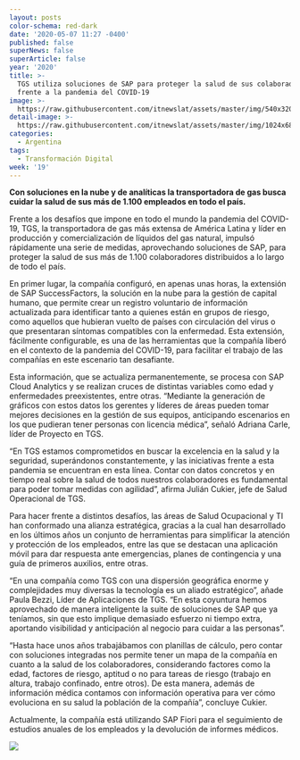 ```yaml
---
layout: posts
color-schema: red-dark
date: '2020-05-07 11:27 -0400'
published: false
superNews: false
superArticle: false
year: '2020'
title: >-
  TGS utiliza soluciones de SAP para proteger la salud de sus colaboradores
  frente a la pandemia del COVID-19
image: >-
  https://raw.githubusercontent.com/itnewslat/assets/master/img/540x320/Distribuidora-de-Gas-p.jpg
detail-image: >-
  https://raw.githubusercontent.com/itnewslat/assets/master/img/1024x680/Distribuidora-de-Gas-g.jpg
categories:
  - Argentina
tags:
  - Transformación Digital
week: '19'
---
```

**Con soluciones en la nube y de analíticas la transportadora de gas busca cuidar la salud de sus más de 1.100 empleados en todo el país.**

Frente a los desafíos que impone en todo el mundo la pandemia del COVID-19, TGS, la transportadora de gas más extensa de América Latina y líder en producción y comercialización de líquidos del gas natural, impulsó rápidamente una serie de medidas, aprovechando soluciones de SAP, para proteger la salud de sus más de 1.100 colaboradores distribuidos a lo largo de todo el país.

En primer lugar, la compañía configuró, en apenas unas horas, la extensión de SAP SuccessFactors, la solución en la nube para la gestión de capital humano, que permite crear un registro voluntario de información actualizada para identificar tanto a quienes están en grupos de riesgo, como aquellos que hubieran vuelto de países con circulación del virus o que presentaran síntomas compatibles con la enfermedad. Esta extensión, fácilmente configurable, es una de las herramientas que la compañía liberó en el contexto de la pandemia del COVID-19, para facilitar el trabajo de las compañías en este escenario tan desafiante.

Esta información, que se actualiza permanentemente, se procesa con SAP Cloud Analytics y se realizan cruces de distintas variables como edad y enfermedades preexistentes, entre otras. “Mediante la generación de gráficos con estos datos los gerentes y líderes de áreas pueden tomar mejores decisiones en la gestión de sus equipos, anticipando escenarios en los que pudieran tener personas con licencia médica”, señaló Adriana Carle, líder de Proyecto en TGS.

“En TGS estamos comprometidos en buscar la excelencia en la salud y la seguridad, superándonos constantemente, y las iniciativas frente a esta pandemia se encuentran en esta línea. Contar con datos concretos y en tiempo real sobre la salud de todos nuestros colaboradores es fundamental para poder tomar medidas con agilidad”, afirma Julián Cukier, jefe de Salud Operacional de TGS.

Para hacer frente a distintos desafíos, las áreas de Salud Ocupacional y TI han conformado una alianza estratégica, gracias a la cual han desarrollado en los últimos años un conjunto de herramientas para simplificar la atención y protección de los empleados, entre las que se destacan una aplicación móvil para dar respuesta ante emergencias, planes de contingencia y una guía de primeros auxilios, entre otras.

“En una compañía como TGS con una dispersión geográfica enorme y complejidades muy diversas la tecnología es un aliado estratégico”, añade Paula Bezzi, Líder de Aplicaciones de TGS. “En esta coyuntura hemos aprovechado de manera inteligente la suite de soluciones de SAP que ya teníamos, sin que esto implique demasiado esfuerzo ni tiempo extra, aportando visibilidad y anticipación al negocio para cuidar a las personas”.

“Hasta hace unos años trabajábamos con planillas de cálculo, pero contar con soluciones integradas nos permite tener un mapa de la compañía en cuanto a la salud de los colaboradores, considerando factores como la edad, factores de riesgo, aptitud o no para tareas de riesgo (trabajo en altura, trabajo confinado, entre otros). De esta manera, además de información médica contamos con información operativa para ver cómo evoluciona en su salud la población de la compañía”, concluye Cukier.

Actualmente, la compañía está utilizando SAP Fiori para el seguimiento de estudios anuales de los empleados y la devolución de informes médicos.

<img src="https://tracker.metricool.com/c3po.jpg?hash=56f88a41e39ab42c063cc51676587a04"/>